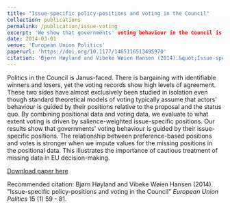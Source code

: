 ```yaml
---
title: "Issue-specific policy-positions and voting in the Council"
collection: publications
permalink: /publication/issue-voting
excerpt: 'We show that governments' voting behaviour in the Council is guided by their issue-specific positions. '
date: 2014-03-01
venue: 'European Union Politics'
paperurl: 'https://doi.org/10.1177/1465116513495970'
citation: 'Bjørn Høyland and Vibeke Wøien Hansen (2014).&quot;Issue-specific policy-positions and voting in the Council.&quot;<i> European Union Politics</i>  15 (1) 59 - 81.'
---
```

Politics in the Council is Janus-faced. There is bargaining with identifiable winners and losers, yet the voting records show high levels of agreement. These two sides have almost exclusively been studied in isolation even though standard theoretical models of voting typically assume that actors' behaviour is guided by their positions relative to the proposal and the status quo. By combining positional data and voting data, we evaluate to what extent voting is driven by salience-weighted issue-specific positions. Our results show that governments' voting behaviour is guided by their issue-specific positions. The relationship between preference-based positions and votes is stronger when we impute values for the missing positions in the positional data. This illustrates the importance of cautious treatment of missing data in EU decision-making.

[Download paper here](http://journals.sagepub.com/doi/pdf/10.1177/1465116513495970)

Recommended citation: Bjørn Høyland and Vibeke Wøien Hansen (2014). "Issue-specific policy-positions and voting in the Council" <i>European Union Politics</i>  15 (1) 59 - 81.
